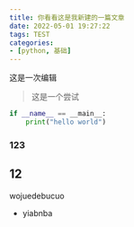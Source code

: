 ```yaml
---
title: 你看看这是我新建的一篇文章
date: 2022-05-01 19:27:22
tags: TEST
categories: 
- [python, 基础]
---
```


这是一次编辑

> 这是一个尝试



``` python
if __name__ == __main__:
    print("hello world")
```

<!--more-->

### 123
## 12

wojuedebucuo
*  yiabnba
